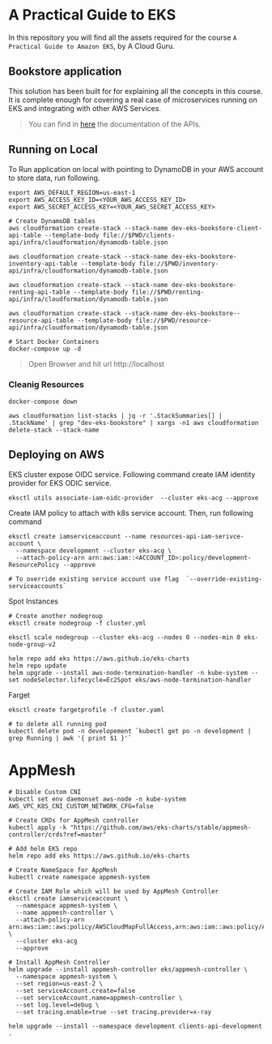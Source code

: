 # A Practical Guide to EKS

In this repository you will find all the assets required for the course `A Practical Guide to Amazon EKS`, by A Cloud Guru.


## Bookstore application

This solution has been built for for explaining all the concepts in this course. It is complete enough for covering a real case of microservices running on EKS and integrating with other AWS Services.

> You can find in [here](_docs/api.md) the documentation of the APIs.


## Running on Local

To Run application on local with pointing to DynamoDB in your AWS account to store data, run following. 
```
export AWS_DEFAULT_REGION=us-east-1
export AWS_ACCESS_KEY_ID=<YOUR_AWS_ACCESS_KEY_ID>
export AWS_SECRET_ACCESS_KEY=<YOUR_AWS_SECRET_ACCESS_KEY>

# Create DynamoDB tables
aws cloudformation create-stack --stack-name dev-eks-bookstore-client-api-table --template-body file://$PWD/clients-api/infra/cloudformation/dynamodb-table.json

aws cloudformation create-stack --stack-name dev-eks-bookstore-inventory-api-table --template-body file://$PWD/inventory-api/infra/cloudformation/dynamodb-table.json

aws cloudformation create-stack --stack-name dev-eks-bookstore-renting-api-table --template-body file://$PWD/renting-api/infra/cloudformation/dynamodb-table.json

aws cloudformation create-stack --stack-name dev-eks-bookstore--resource-api-table --template-body file://$PWD/resource-api/infra/cloudformation/dynamodb-table.json

# Start Docker Containers
docker-compose up -d
```

> Open Browser and hit url http://localhost

### Cleanig Resources
```
docker-compose down

aws cloudformation list-stacks | jq -r '.StackSummaries[] | .StackName' | grep "dev-eks-bookstore" | xargs -n1 aws cloudformation delete-stack --stack-name 
```


## Deploying on AWS

EKS cluster expose OIDC service. Following command create IAM identity provider for EKS ODIC service. 
```
eksctl utils associate-iam-oidc-provider  --cluster eks-acg --approve
```

Create IAM policy to attach with k8s service account. Then, run following command 
```
eksctl create iamserviceaccount --name resources-api-iam-serivce-account \
  --namespace development --cluster eks-acg \
  --attach-policy-arn arn:aws:iam::<ACCOUNT_ID>:policy/development-ResourcePolicy --approve

# To override existing service account use flag  `--override-existing-serviceaccounts` 
```

Spot Instances 
```
# Create another nodegroup 
eksctl create nodegroup -f cluster.yml

eksctl scale nodegroup --cluster eks-acg --nodes 0 --nodes-min 0 eks-node-group-v2

helm repo add eks https://aws.github.io/eks-charts
helm repo update
helm upgrade --install aws-node-termination-handler -n kube-system --set nodeSelector.lifecycle=Ec2Spot eks/aws-node-termination-handler
```

Farget
```
eksctl create fargetprofile -f cluster.yaml

# to delete all running pod 
kubectl delete pod -n developement `kubectl get po -n development | grep Running | awk '{ print $1 }'`
```

# AppMesh

```
# Disable Custom CNI
kubectl set env daemonset aws-node -n kube-system AWS_VPC_K8S_CNI_CUSTOM_NETWORK_CFG=false

# Create CRDs for AppMesh controller
kubectl apply -k "https://github.com/aws/eks-charts/stable/appmesh-controller/crds?ref=master"

# Add helm EKS repo
helm repo add eks https://aws.github.io/eks-charts

# Create NameSpace for AppMesh
kubectl create namespace appmesh-system

# Create IAM Role which will be used by AppMesh Controller
eksctl create iamserviceaccount \
  --namespace appmesh-system \
  --name appmesh-controller \
  --attach-policy-arn arn:aws:iam::aws:policy/AWSCloudMapFullAccess,arn:aws:iam::aws:policy/AWSAppMeshFullAccess,arn:aws:iam::aws:policy/AWSXRayDaemonWriteAccess \
  --cluster eks-acg
  --approve

# Install AppMesh Controller
helm upgrade --install appmesh-controller eks/appmesh-controller \
  --namespace appmesh-system \
  --set region=us-east-2 \
  --set serviceAccount.create=false
  --set serviceAccount.name=appmesh-controller \
  --set log.level=debug \
  --set tracing.enable=true --set tracing.provider=x-ray

helm upgrade --install --namespace development clients-api-development . 
```


